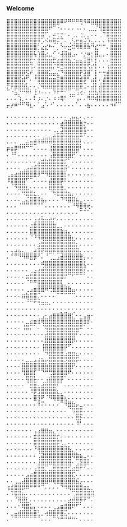 ### Welcome
⣿⣿⣿⣿⣿⣿⣿⣿⣿⣿⣿⣿⣿⣿⠿⠟⠛⠛⠛⢛⠻⠿⣿⣿⣿⣿⣿⣿⣿⣿  
⣿⣿⣿⣿⣿⣿⣿⣿⣿⣿⣿⠟⠉⠐⠄⠄⠄⠄⠠⠄⠄⢀⣀⡈⢻⣿⣿⣿⣿⣿  
⣿⣿⣿⣿⣿⣿⣿⣿⣿⣿⠋⡀⠴⢒⡒⠂⠄⢀⡀⢐⡀⡀⠄⠄⢀⠙⣿⣿⣿⣿  
⣿⣿⣿⣿⣿⣿⣿⣿⡿⡡⠪⠶⢿⡭⡉⠄⢀⢣⣖⣶⣬⡱⣄⠄⠄⠄⠸⣿⣿⣿  
⣿⣿⣿⣿⣿⣿⣿⣿⡁⣔⣎⠓⠂⡀⠑⠖⣒⠭⠻⠿⠿⠷⠙⣎⠉⠉⠄⣿⣿⣿  
⣿⣿⣿⣿⣿⣿⣿⢧⢱⣿⣔⣀⠊⠐⢼⣿⣶⣠⠄⠐⡐⠶⡂⣿⣀⡀⠄⣿⣿⣿  
⣿⣿⣿⣿⣿⣿⣟⠂⣿⣿⣷⣶⣟⣴⣾⣿⣧⣐⣤⣤⣭⣿⠇⡇⠄⠄⠄⣿⣿⣿  
⣿⣿⣿⣿⣿⣿⢹⠄⣿⣿⣿⣿⡌⠿⣛⣿⣿⣿⣿⣿⣿⢫⡞⡇⠄⠄⢰⣿⣿⣿  
⣿⣿⣿⣿⡿⣫⠞⢀⣿⣿⣿⣥⣤⣌⠙⣿⣿⣿⣿⡟⣽⣿⠁⡇⠒⢒⣾⣿⣿⣿  
⣿⣿⣿⣯⣾⠋⠄⠘⣿⣿⣿⣶⣶⣭⣿⣿⣿⣿⣿⣾⡿⠃⣴⡇⠄⣼⣿⣿⣿⣿  
⡛⡿⣿⣿⣷⣇⠄⠄⡈⢿⣿⣿⣿⣿⣿⣿⣿⣿⣿⣿⣉⠄⣼⡇⣼⣿⣿⣿⣿⣿  
⠉⠐⣥⡙⠛⠿⠇⢸⠰⠄⠄⠄⠹⠟⠛⠋⢉⣀⢩⢴⠄⢰⣿⣧⢿⣿⣿⣿⣿⣿  
⠄⠄⠄⢱⡀⠄⠄⠇⡰⠄⡐⠄⠰⠰⢿⠃⠈⠉⢠⠄⠄⠻⠿⢾⣿⣿⣿⣿⣿⣿  
⡤⡴⠶⠚⠋⠻⣆⠄⠁⣠⠡⠐⠁⠄⠄⠄⠄⠄⠁⠄⠠⣦⠄⠄⠄⠄⠄⠲⠎⠉  
  
⠄⠄⠄⠄⠄⠄⠄⠄⠄⠄⠄⠄⠄⠄⠄⠄⢀⣤⣄⠄⡀⠄⠄  
⠄⠄⠄⠄⠄⠄⠄⠄⠄⠄⠄⠄⠄⠄⣴⣿⣿⣿⣿⣷⡒⠄⠄  
⠄⠄⠄⠄⠄⠄⠄⠄⠄⠄⠄⠄⢀⡀⣹⣿⣿⣿⣿⣿⣯⠄⠄  
⠄⠄⠄⠄⠄⠄⠄⠄⠄⢀⣀⣀⣴⣿⣿⣿⣿⣿⣿⠿⠋⠄⠄  
⠄⠄⠄⢀⣀⣤⣶⣾⠿⠿⠿⠿⣿⣿⣿⣿⣿⣿⣿⡇⠄⠄⠄  
⡶⣶⡿⠛⠛⠉⠉⠄⠄⠄⠄⢸⣿⣿⣿⣿⣿⣿⣿⠃⠄⠄⠄  
⠄⠘⠃⠄⠄⠄⠄⠄⠄⠄⠄⢠⣿⣿⣿⣿⣿⡟⠁⠄⠄⠄⠄  
⠄⠄⠄⠄⠄⠄⠄⠄⣤⣾⣷⣿⣿⣿⣿⡏⠁⠄⠄⠄⠄⠄⠄  
⠄⠄⠄⠄⢀⣠⣴⣾⣿⣿⣿⣿⣿⣿⣿⣿⠂⠄⠄⠄⠄⠄⠄  
⢀⣤⣴⣾⣿⣿⣿⣿⡿⠛⠻⣿⣿⣿⣿⡇⠄⠄⠄⠄⠄⠄⠄  
⠸⣿⣿⣿⣿⠋⠉⠄⠄⠄⠄⣼⣿⣿⡿⠇⠄⠄⠄⠄⠄⠄⠄  
⠄⠈⠻⣿⣿⣆⠄⠄⠄⠄⠄⣿⣿⣿⣷⡀⠄⠄⠄⠄⠄⠄⠄  
⠄⠄⠄⠄⠻⣿⣿⣆⡀⠄⠄⠈⠻⣿⣿⣿⣦⡄⠄⠄⠄⠄⠄  
⠄⠄⠄⠄⣀⣌⣿⣿⣿⣦⡄⠄⠄⠄⠙⠻⣿⣿⣦⣀⠄⠄⠄  
⠄⠄⠄⠈⠉⠉⠉⠉⠉⠁⠄⠄⠄⠄⠄⠄⠄⠘⠻⣿⢿⢖⠄  
⠄⠄⠄⠄⠄⠄⠄⠄⠄⠄⠄⠄⠄⠄⠄⠄⠄⠄⠄⠉⠉⠁⠄  
⠄⠄⠄⠄⠄⠄⠄⢠⣴⣧⣤⣴⡖⠄⠄⠄⠄⠄⠄⠄⠄⠄⠄  
⠄⠄⠄⠄⠄⠄⣰⣿⣿⣿⣿⣿⣷⣀⡀⠄⠄⠄⠄⠄⠄⠄⠄  
⠄⠄⠄⠄⠄⠄⣿⣿⣿⣿⣿⣿⣿⣿⣷⣶⡄⠄⠄⠄⠄⠄⠄  
⠄⠄⠄⠄⠄⠄⠈⠘⠻⢿⣿⣿⣿⣿⣿⣿⣿⣆⠄⠄⠄⠄⠄  
⠄⠄⠄⠄⠄⠄⠄⠄⣰⣿⣿⣿⣿⣿⣿⣿⣿⣿⡆⠄⠄⠄⠄  
⠄⢤⣴⣦⣄⣀⣀⣴⣿⡟⢿⣿⡿⣿⣿⣿⣿⣿⣿⡄⠄⠄⠄  
⠄⠉⠉⠙⠻⠿⣿⡿⠋⠄⠈⢀⣀⣠⣾⣿⣿⣿⣿⣿⡄⠄⠄  
⠄⠄⠄⠄⠄⠄⠄⠄⠄⠾⣿⣿⣿⣿⣿⣿⣿⣿⣿⣿⣇⠄⠄  
⠄⠄⠄⠄⠄⠄⢀⣠⣴⣾⣿⣿⣿⣿⣿⣿⣿⣿⣿⣿⡏⠄⠄  
⠄⠄⠄⠄⠄⣶⣿⣿⣿⣿⣿⣿⣿⣿⣿⡟⠉⠋⠉⠉⠁⠄⠄  
⠄⠄⠄⠄⠄⠈⠛⠛⣿⣿⣿⣿⣿⣿⣇⡀⠄⠄⠄⠄⠄⠄⠄  
⠄⠄⠄⠄⠄⢀⣠⣶⣿⣿⠿⢛⣿⣿⣿⣿⣷⣤⠄⠄⠄⠄⠄  
⠄⠄⠄⠄⣶⣷⣿⣿⡉⠄⠄⠄⠄⠉⠉⠉⠉⠉⠄⠄⠄⠄⠄  
⠄⠄⠄⠄⠄⠘⠛⠟⢿⣤⣤⡀⠄⠄⠄⠄⠄⠄⠄⠄⠄⠄⠄  
⠄⠄⠄⠄⠄⠄⠄⠄⠄⠄⠄⠄⠄⠄⠄⠄⠄⠄⠄⠄⠄⠄⠄  
⠄⠄⠄⠄⠄⠄⠄⠄⠄⢀⠄⣠⣶⣶⣷⣿⣶⡊⠄⠄⣀⣤⠄  
⠄⠄⠄⠄⠄⣀⣴⣶⣾⢿⣿⣿⣿⣿⣿⣿⣿⣿⣶⣿⣿⡏⠄  
⠄⠄⠄⠄⢸⣿⡍⠁⠄⠈⢿⣿⣿⣿⣿⣿⣿⣿⣿⠿⠁⠄⠄  
⠄⠄⠄⠄⠄⠄⠄⠄⠄⠄⣼⣿⣿⣿⣿⣿⣿⣿⠏⠄⠄⠄⠄  
⠄⠄⠄⠄⠄⠄⠄⠄⠄⠄⣿⣿⣿⣿⣿⣿⣿⡿⠄⠄⠄⠄⠄  
⠄⠄⠄⠄⠄⠄⠄⠄⠄⢸⣿⣿⣿⣿⣿⡿⠋⠄⠄⠄⠄⠄⠄  
⠄⠄⠄⠄⠄⠄⠄⠄⠄⠈⠻⣿⣿⣿⣿⣡⣶⣶⣄⠄⠄⠄⠄  
⠄⠄⠄⠄⠄⣀⣀⣠⣴⣦⡤⣿⣿⣿⣿⡻⣿⣿⡯⠄⠄⠄⠄  
⠄⠄⠄⠄⣿⣿⣿⣿⣿⣿⣷⣿⣿⣿⣿⣿⣿⡟⠄⠄⠄⠄⠄  
⠄⠄⠄⠄⢻⣿⣿⡏⠉⠙⠛⢛⣿⣿⣿⣿⠟⠄⠄⠄⠄⠄⠄  
⠄⠄⠄⠄⠄⢿⣿⡧⠄⠄⢠⣾⣿⣿⡿⠁⠄⠄⠄⠄⠄⠄⠄  
⠄⠄⠄⠄⠄⠈⣿⣿⣄⣼⣿⣿⣿⠏⠁⠄⠄⠄⠄⠄⠄⠄⠄  
⠄⠄⠄⠄⠄⠄⠸⡿⣻⣿⣿⣿⣿⣆⡀⠄⠄⠄⠄⠄⠄⠄⠄  
⠄⠄⠄⠄⠄⠄⠄⣿⣻⠟⠈⠻⢿⣿⣿⣆⠄⠄⠄⠄⠄⠄⠄  
⠄⠄⠄⠄⠄⠄⠄⠄⠿⠍⠄⠄⠄⠄⠉⠻⣿⣷⡤⣀⠄⠄⠄  
⠄⠄⠄⠄⠄⠄⠄⠄⠄⠄⠄⠄⠄⠄⠄⠄⠈⢻⣿⡿⠄⠄⠄  
⠄⠄⠄⠄⠄⠄⠄⠄⠄⠄⠄⠄⠄⠄⠄⠄⠄⠄⣿⡯⠄⠄⠄  
⠄⠄⠄⠄⠄⠄⠄⠄⠄⠄⠄⠄⠄⠄⠄⠄⠄⠄⠸⠃⠄⠄⠄  
⠄⠄⠄⠄⠄⠄⠄⢀⣠⣶⣶⣤⡀⠄⠄⠄⠄⠄⠄⠄⠄⠄⠄  
⠄⠄⠄⠄⠄⠄⠄⣾⣿⣿⣿⣿⣿⡞⠄⠄⠄⠄⠄⠄⠄⠄⠄  
⠄⠄⠄⠄⠄⠄⠄⣿⣿⣿⣿⣿⣿⡿⢃⡀⠄⠄⠄⠄⠄⠄⠄  
⠄⠄⠄⠄⠄⠄⠄⠘⢿⣿⣿⣿⣿⣿⣿⣿⣧⡀⠄⠄⠄⠄⠄  
⠄⠄⠄⠄⠄⠄⠄⠄⢈⣽⣿⣿⣿⣿⣿⣿⣿⢿⣷⣦⣀⠄⠄  
⠄⠄⠄⠄⠄⠄⠄⠄⣸⣿⣿⣿⣿⣿⣿⣿⣿⠄⢉⣻⣿⡇⠄  
⠄⠄⠄⠄⠄⠄⠄⢠⣿⣿⡉⣀⣿⣿⣿⣿⣋⣴⣿⠟⠋⠄⠄  
⠄⠄⠄⠄⠄⣠⣴⣿⣿⣿⣿⣿⣿⣿⣿⣿⣿⣏⠄⠄⠄⠄⠄  
⠄⠄⢀⣀⣼⣿⣿⣿⣿⣿⣿⠿⢿⣿⣿⣿⣿⣿⣮⡠⠄⠄⠄  
⢰⣾⣿⣿⡿⠿⠛⠛⠛⠉⠄⠄⠄⠄⠙⠻⢿⣿⣿⣿⣶⣆⡀  
⠄⠹⣿⣿⣦⠄⠄⠄⠄⠄⠄⠄⠄⠄⠄⠄⠄⢉⣿⣿⣿⣿⣿  
⠄⠄⠈⢿⣿⣇⠄⠄⠄⠄⠄⠄⠄⠄⠄⠄⣴⣾⣿⡿⠟⠉⠄  
⠄⠄⠄⠂⢿⣿⣥⡄⠄⠄⠄⠄⢀⣠⣶⣿⣿⠟⠋⠁⠄⠄⠄  
⠄⣀⣤⣾⣿⣿⣷⣿⣃⡀⢴⣿⣿⡿⣿⣍⠄⠄⠄⠄⠄⠄⠄  
⠄⠈⠉⠉⠉⠉⠉⠉⠉⠄⠄⠄⠉⠙⠛⠛⠛⠛⠂⠄⠄⠄⠄  
